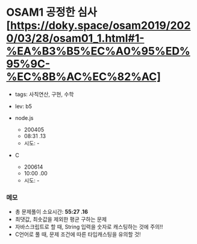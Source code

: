# OSAM1 공정한 심사 [https://doky.space/osam2019/2020/03/28/osam01_1.html#1-%EA%B3%B5%EC%A0%95%ED%95%9C-%EC%8B%AC%EC%82%AC]
 - tags: 사칙연산, 구현, 수학
 - lev: b5

- node.js
  - 200405
  - 08:31 .13
  - 시도: -

- C
  - 200614
  - 10:00 .00
  - 시도: -


### 메모
 - 총 문제풀이 소요시간: **55:27 .16**
 - 최댓값, 최솟값을 제외한 평균 구하는 문제
 - 자바스크립트로 할 때, String 입력을 숫자로 캐스팅하는 것에 주의!!
 - C언어로 풀 때, 문제 조건에 따른 타입캐스팅을 유의할 것!
